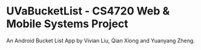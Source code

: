 # UVaBucketList - CS4720 Web & Mobile Systems Project
An Android Bucket List App by Vivian Liu, Qian Xiong and Yuanyang Zheng.
